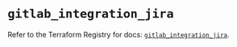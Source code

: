 # `gitlab_integration_jira`

Refer to the Terraform Registry for docs: [`gitlab_integration_jira`](https://registry.terraform.io/providers/gitlabhq/gitlab/16.8.0/docs/resources/integration_jira).
